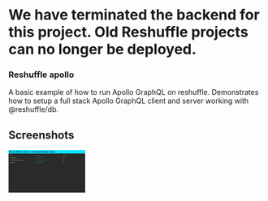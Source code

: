 # We have terminated the backend for this project.  Old Reshuffle projects can no longer be deployed.

### Reshuffle apollo

A basic example of how to run Apollo GraphQL on reshuffle.
Demonstrates how to setup a full stack Apollo GraphQL client and server working with @reshuffle/db.

## Screenshots

<img src="./app-screen.png" width="30%" height="30%">
